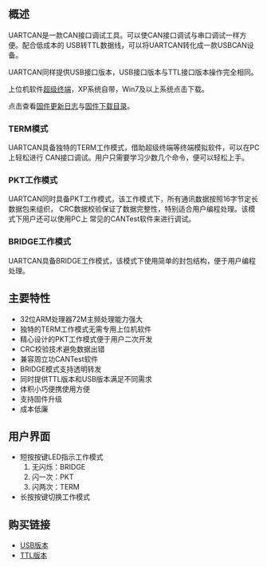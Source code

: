## 概述
UARTCAN是一款CAN接口调试工具。可以使CAN接口调试与串口调试一样方便。配合低成本的
USB转TTL数据线，可以将UARTCAN转化成一款USBCAN设备。

UARTCAN同样提供USB接口版本，USB接口版本与TTL接口版本操作完全相同。

上位机软件[超级终端](HOST/HyperTerminal.7z)，XP系统自带，Win7及以上系统点击下载。

点击查看[固件更新日志](HEX/ReleaseNotes.md)与[固件下载目录](HEX)。

### TERM模式
UARTCAN具备独特的TERM工作模式，借助超级终端等终端模拟软件，可以在PC上轻松进行
CAN接口调试。用户只需要学习少数几个命令，便可以轻松上手。

### PKT工作模式
UARTCAN同时具备PKT工作模式，该工作模式下，所有通讯数据按照16字节定长数据包来组织，
CRC数据校验保证了数据完整性，特别适合用户编程处理。该模式下用户还可以使用PC上
常见的CANTest软件来进行调试。

### BRIDGE工作模式
UARTCAN具备BRIDGE工作模式，该模式下使用简单的封包结构，便于用户编程处理。

## 主要特性
- 32位ARM处理器72M主频处理能力强大
- 独特的TERM工作模式无需专用上位机软件
- 精心设计的PKT工作模式便于用户二次开发
- CRC校验技术避免数据出错
- 兼容周立功CANTest软件
- BRIDGE模式支持透明转发
- 同时提供TTL版本和USB版本满足不同需求
- 体积小巧便携使用方便
- 支持固件升级
- 成本低廉

## 用户界面

- 短按按键LED指示工作模式
  1. 无闪烁：BRIDGE
  2. 闪一次：PKT
  3. 闪两次：TERM
- 长按按键切换工作模式

## 购买链接
- [USB版本](https://item.taobao.com/item.htm?spm=a1z10.1-c.w4004-9102396040.29.7db0abad4tIeu4&id=531094225355)
- [TTL版本](https://item.taobao.com/item.htm?spm=a1z10.5-c.w4002-9102396035.21.602f430flFQ0SU&id=531124016757)